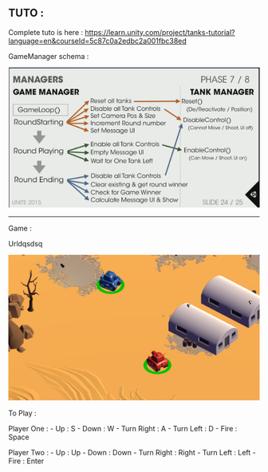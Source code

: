 ## TUTO :

Complete tuto is here :
https://learn.unity.com/project/tanks-tutorial?language=en&courseId=5c87c0a2edbc2a001fbc38ed


GameManager schema :

![GitHub Logo](tanksCapture.png)

<hr/>

Game :

Urldqsdsq

![GitHub Logo](Result.png)

To Play :

Player One :
	- Up : S
	- Down : W
	- Turn Right : A
	- Turn Left : D
	- Fire : Space

Player Two :
	- Up : Up
	- Down : Down
	- Turn Right : Right
	- Turn Left : Left
	- Fire : Enter
	